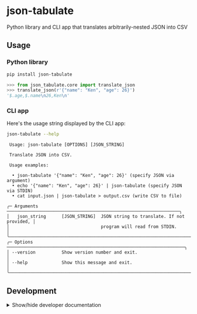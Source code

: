 # json-tabulate

Python library and CLI app that translates arbitrarily-nested JSON into CSV

## Usage

### Python library

```sh
pip install json-tabulate
```

```py
>>> from json_tabulate.core import translate_json
>>> translate_json(r'{"name": "Ken", "age": 26}')
'$.age,$.name\n26,Ken\n'
```

### CLI app

Here's the usage string displayed by the CLI app:

```sh
json-tabulate --help
```

<!-- 
Note: This usage string was copy/pasted from the output of `$ uv run json-tabulate --help`, when run in a terminal window that was 80 pixels wide: 
-->

```console
 Usage: json-tabulate [OPTIONS] [JSON_STRING]

 Translate JSON into CSV.

 Usage examples:

  • json-tabulate '{"name": "Ken", "age": 26}' (specify JSON via argument)
  • echo '{"name": "Ken", "age": 26}' | json-tabulate (specify JSON via STDIN)
  • cat input.json | json-tabulate > output.csv (write CSV to file)

╭─ Arguments ──────────────────────────────────────────────────────────────────╮
│   json_string      [JSON_STRING]  JSON string to translate. If not provided, │
│                                   program will read from STDIN.              │
╰──────────────────────────────────────────────────────────────────────────────╯
╭─ Options ────────────────────────────────────────────────────────────────────╮
│ --version          Show version number and exit.                             │
│ --help             Show this message and exit.                               │
╰──────────────────────────────────────────────────────────────────────────────╯
```

## Development

<!-- markdownlint-disable -->
<details>
<summary>Show/hide developer documentation</summary>
<!-- markdownlint-enable -->

> Using VS Code? The file, `.vscode/tasks.json`, contains VS Code
> [task](https://code.visualstudio.com/docs/debugtest/tasks) definitions for
> several of the commands shown below. You can invoke those tasks via the
> [command palette](https://code.visualstudio.com/api/ux-guidelines/command-palette),
> or—if you have the [Task Runner](https://marketplace.visualstudio.com/items?itemName=SanaAjani.taskrunnercode)
> extension installed—via the "Task Runner" panel.

### Setup Python virtual environment

Here's how you can create a Python virtual environment and install the Python
dependencies within it:

```sh
uv sync
```

### Lint Python source code

```sh
uv run ruff check --fix

# Other option: Do a dry run.
uv run ruff check
```

### Format Python source code

```sh
uv run ruff format

# Other option: Do a dry run.
uv run ruff format --diff
```

### Check data types

```sh
uv run mypy
```

> The default configuration is defined in `pyproject.toml`.

### Run tests

```sh
uv run pytest

# Other option: Run tests and measure code coverage.
uv run pytest --cov
```

> The default configuration is defined in `pyproject.toml`.

### Build distributable package

```sh
uv build
```

> The build artifacts will be in the `dist/` directory.

</details>
